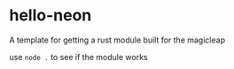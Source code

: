 # hello-neon

A template for getting a rust module built for the magicleap


use ` node . ` to see if the module works

